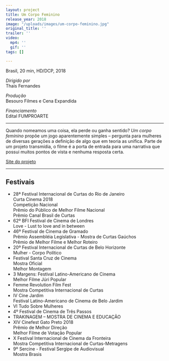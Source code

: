 ```yaml
---
layout: project
title: Um Corpo Feminino
release_year: 2018
image: "/uploads/images/um-corpo-feminino.jpg"
original_title: ''
trailer: ''
video:
  mp4: ''
  gif: ''
tags: []

---
```

Brasil, 20 min, HD/DCP, 2018

_Dirigido por_  
Thais Fernandes

_Produção_  
Besouro Filmes e Cena Expandida

_Financiamento_  
Edital FUMPROARTE

***

Quando nomeamos uma coisa, ela perde ou ganha sentido? _Um corpo feminino_ propõe um jogo aparentemente simples – pergunta para mulheres de diversas gerações a definição de algo que em teoria as unifica. Parte de um projeto transmídia, o filme é a porta de entrada para uma narrativa que possui muitos pontos de vista e nenhuma resposta certa.

[Site do projeto](http://www.afemalebodyproject.com/index-port.php#top)

***

## Festivais

* 28ª Festival Internacional de Curtas do Rio de Janeiro  
  Curta Cinema 2018  
  Competição Nacional  
  Prêmio do Público de Melhor Filme Nacional  
  Prêmio Canal Brasil de Curtas
* 62º BFI Festival de Cinema de Londres  
  Love - Lust to love and in between
* 46º Festival de Cinema de Gramado  
  Prêmio Assembléia Legislativa - Mostra de Curtas Gaúchos  
  Prêmio de Melhor Filme e Melhor Roteiro
* 20º Festival Internacional de Curtas de Belo Horizonte  
  Mulher - Corpo Político
* Festival Santa Cruz de Cinema  
  Mostra Oficial  
  Melhor Montagem
* 3 Margens: Festival Latino-Americano de Cinema  
  Melhor Filme Júri Popular
* Femme Revolution Film Fest  
  Mostra Competitiva Internacional de Curtas
* IV Cine Jardim  
  Festival Latino-Americano de Cinema de Belo Jardim
* VI Tudo Sobre Mulheres
* 4º Festival de Cinema de Três Passos
* TRAKINAGEM – MOSTRA DE CINEMA E EDUCAÇÃO
* XIV Cinefest Gato Preto 2018  
  Prêmio de Melhor Direção  
  Melhor Filme de Votação Popular
* X Festival Internacional de Cinema da Fronteira  
  Mostra Competitiva Internacional de Curtas-Metragens
* 9º Sercine - Festival Sergipe de Audiovisual  
  Mostra Brasis
